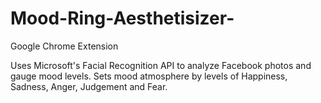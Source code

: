 # Mood-Ring-Aesthetisizer-
Google Chrome Extension


Uses Microsoft's Facial Recognition API to analyze Facebook photos and gauge mood levels. Sets mood atmosphere by levels of Happiness, Sadness, Anger, Judgement and Fear.
